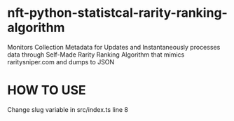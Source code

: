 # nft-python-statistcal-rarity-ranking-algorithm
Monitors Collection Metadata for Updates and Instantaneously processes data through Self-Made Rarity Ranking Algorithm that mimics raritysniper.com and dumps to JSON

# HOW TO USE
Change slug variable in src/index.ts line 8
